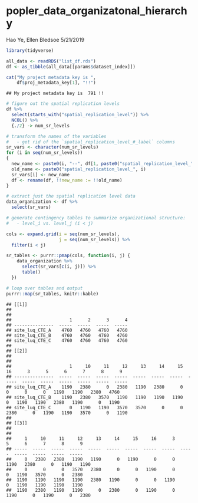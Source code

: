 popler\_data\_organizatonal\_hierarchy
================
Hao Ye, Ellen Bledsoe
5/21/2019

``` r
library(tidyverse)

all_data <- readRDS("list_df.rds")
df <- as_tibble(all_data[[params$dataset_index]])

cat("My project metadata key is ", 
    df$proj_metadata_key[1], "!!")
```

    ## My project metadata key is  791 !!

``` r
# figure out the spatial replication levels
df %>% 
  select(starts_with("spatial_replication_level")) %>%
  NCOL() %>%
  {./2} -> num_sr_levels
```

``` r
# transform the names of the variables
#   - get rid of the `spatial_replication_level_#_label` columns
sr_vars <- character(num_sr_levels)
for (i in seq(num_sr_levels))
{
  new_name <- paste0(i, "--", df[1, paste0("spatial_replication_level_", i, "_label")])
  old_name <- paste0("spatial_replication_level_", i)
  sr_vars[i] <- new_name
  df <- rename(df, !!new_name := !!old_name)
}
```

``` r
# extract just the spatial replication level data
data_organization <- df %>%
  select(sr_vars)
```

``` r
# generate contingency tables to summarize organizational structure:
#   - level_i vs. level_j (i < j)

cols <- expand.grid(i = seq(num_sr_levels), 
                    j = seq(num_sr_levels)) %>%
  filter(i < j)

sr_tables <- purrr::pmap(cols, function(i, j) {
    data_organization %>%
      select(sr_vars[c(i, j)]) %>%
      table()
  })
```

``` r
# loop over tables and output
purrr::map(sr_tables, knitr::kable)
```

    ## [[1]]
    ## 
    ## 
    ##                      1      2      3      4
    ## ---------------  -----  -----  -----  -----
    ## site_luq_CTE_A    4760   4760   4760   4760
    ## site_luq_CTE_B    4760   4760   4760   4760
    ## site_luq_CTE_C    4760   4760   4760   4760
    ## 
    ## [[2]]
    ## 
    ## 
    ##                      1     10     11     12     13     14     15     16      3      5      6      7      8      9
    ## ---------------  -----  -----  -----  -----  -----  -----  -----  -----  -----  -----  -----  -----  -----  -----
    ## site_luq_CTE_A    1190   2380      0   2380   1190   2380      0      0      0      0   1190   1190   2380   4760
    ## site_luq_CTE_B    1190   2380   3570   1190   1190   1190   1190      0   1190   1190   2380   1190      0   1190
    ## site_luq_CTE_C       0   1190   1190   3570   3570      0      0   2380      0   1190   1190   3570      0   1190
    ## 
    ## [[3]]
    ## 
    ## 
    ##     1     10     11     12     13     14     15     16      3      5      6      7      8      9
    ## -----  -----  -----  -----  -----  -----  -----  -----  -----  -----  -----  -----  -----  -----
    ##     0   2380   2380   1190   1190      0   1190      0      0   1190   2380      0   1190   1190
    ##     0      0      0   3570   2380      0      0   1190      0      0   1190   3570      0   2380
    ##  1190   1190   1190   1190   2380   1190      0      0   1190      0   1190   1190   1190   1190
    ##  1190   2380   1190   1190      0   2380      0   1190      0   1190      0   1190      0   2380
